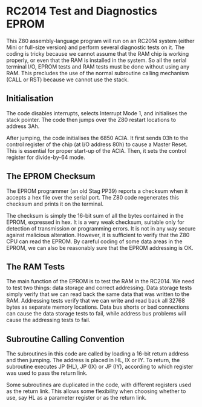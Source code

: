 # RC2014 Test and Diagnostics EPROM

This Z80 assembly-language program will run on an RC2014 system
(either Mini or full-size version) and perform several diagnostic tests
on it.
The coding is tricky because we cannot assume that the RAM chip is
working properly, or even that the RAM is installed in the system.
So all the serial terminal I/O, EPROM tests and RAM tests must be
done without using any RAM.
This precludes the use of the normal subroutine calling mechanism
(CALL or RST) because we cannot use the stack.

## Initialisation

The code disables interrupts, selects Interrupt Mode 1, and
initialises the stack pointer.
The code then jumps over the Z80 restart locations to address 3Ah.

After jumping, the code initialises the 6850 ACIA.
It first sends 03h to the control register of the chip (at I/O address
80h) to cause a Master Reset.
This is essential for proper start-up of the ACIA.
Then, it sets the control register for divide-by-64 mode.

## The EPROM Checksum

The EPROM programmer (an old Stag PP39) reports a checksum when
it accepts a hex file over the serial port.
The Z80 code regenerates this checksum and prints it on the terminal.

The checksum is simply the 16-bit sum of all the bytes contained in the
EPROM, expressed in hex.
It is a very weak checksum, suitable only for detection of transmission
or programming errors.
It is not in any way secure against malicious alteration.
However, it is sufficient to verify that the Z80 CPU can read the EPROM.
By careful coding of some data areas in the EPROM, we can also be
reasonably sure that the EPROM addressing is OK.

## The RAM Tests

The main function of the EPROM is to test the RAM in the RC2014.
We need to test two things: data storage and correct addressing.
Data storage tests simply verify that we can read back the same data that
was written to the RAM.
Addressing tests verify that we can write and read back all 32768 bytes
as separate memory locations.
Data bus shorts or bad connections can cause the data storage tests
to fail, while address bus problems will cause the addressing tests to
fail.

## Subroutine Calling Convention

The subroutines in this code are called by loading a 16-bit return
address and then jumping.
The address is placed in HL, IX or IY.
To return, the subroutine executes JP (HL), JP (IX) or JP (IY),
according to which register was used to pass the return link.

Some subroutines are duplicated in the code,
with different registers used as the return link.
This allows some flexibility when choosing whether to use, say HL as a
parameter register or as the return link.
